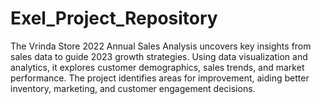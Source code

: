 # Exel_Project_Repository
The Vrinda Store 2022 Annual Sales Analysis uncovers key insights from sales data to guide 2023 growth strategies. Using data visualization and analytics, it explores customer demographics, sales trends, and market performance. The project identifies areas for improvement, aiding better inventory, marketing, and customer engagement decisions.
